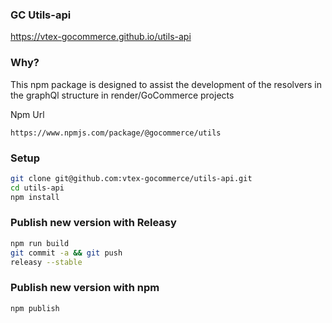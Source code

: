 ### GC Utils-api

https://vtex-gocommerce.github.io/utils-api

### Why?

This npm package is designed to assist the development of the resolvers in the graphQl structure in render/GoCommerce projects

Npm Url

```
https://www.npmjs.com/package/@gocommerce/utils
```

### Setup

```sh
git clone git@github.com:vtex-gocommerce/utils-api.git
cd utils-api
npm install
```

### Publish new version with Releasy

```sh
npm run build
git commit -a && git push
releasy --stable
```

### Publish new version with npm

```sh
npm publish
```
